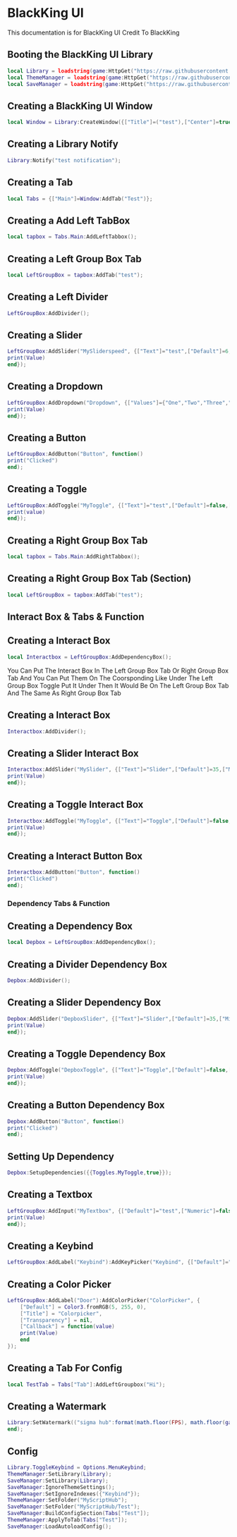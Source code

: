 # BlackKing UI
This documentation is for BlackKing UI Credit To BlackKing

## Booting the BlackKing UI Library
```lua
local Library = loadstring(game:HttpGet("https://raw.githubusercontent.com/KINGHUB01/Gui/main/Gui%20Lib%20%5BLibrary%5D"))();
local ThemeManager = loadstring(game:HttpGet("https://raw.githubusercontent.com/KINGHUB01/Gui/main/Gui%20Lib%20%5BThemeManager%5D"))();
local SaveManager = loadstring(game:HttpGet("https://raw.githubusercontent.com/KINGHUB01/Gui/main/Gui%20Lib%20%5BSaveManager%5D"))();
```




## Creating a BlackKing UI Window
```lua
local Window = Library:CreateWindow({["Title"]=("test"),["Center"]=true,["AutoShow"]=true,["TabPadding"]=0,["MenuFadeTime"]=0.2});
```

## Creating a Library Notify
```lua
Library:Notify("test notification");
```

## Creating a Tab
```lua
local Tabs = {["Main"]=Window:AddTab("Test")};
```

## Creating a Add Left TabBox
```lua
local tapbox = Tabs.Main:AddLeftTabbox();
```

## Creating a Left Group Box Tab
```lua
local LeftGroupBox = tapbox:AddTab("test");
```

## Creating a Left Divider
```lua
LeftGroupBox:AddDivider();
```

## Creating a Slider
```lua
LeftGroupBox:AddSlider("MySliderspeed", {["Text"]="test",["Default"]=6,["Min"]=1,["Max"]=6,["Rounding"]=0,["Compact"]=true,["Callback"]=function(value)
print(Value)
end});
```

## Creating a Dropdown
```lua
LeftGroupBox:AddDropdown("Dropdown", {["Values"]={"One","Two","Three","Four"},["Default"]=1,["Multi"]=false,["Text"]="Dropdown",["Tooltip"]="Dropdown Test",["Callback"]=function(Value)
print(Value)
end});
```

## Creating a Button
```lua
LeftGroupBox:AddButton("Button", function()
print("Clicked")
end);
```

## Creating a Toggle
```lua
LeftGroupBox:AddToggle("MyToggle", {["Text"]="test",["Default"]=false,["Tooltip"]="test",["Callback"]=function(value)
print(value)
end});
```

## Creating a Right Group Box Tab
```lua
local tapbox = Tabs.Main:AddRightTabbox();
```

## Creating a Right Group Box Tab (Section)
```lua
local LeftGroupBox = tapbox:AddTab("test");
```

## Interact Box & Tabs & Function
## Creating a Interact Box
```lua
local Interactbox = LeftGroupBox:AddDependencyBox();
```
You Can Put The Interact Box In The Left Group Box Tab Or Right Group Box Tab And You Can Put Them On The Coorsponding Like Under The Left Group Box Toggle Put It Under Then It Would Be On The Left Group Box Tab And The Same As Right Group Box Tab

## Creating a Interact Box
```lua
Interactbox:AddDivider();
```
## Creating a Slider Interact Box
```lua
Interactbox:AddSlider("MySlider", {["Text"]="Slider",["Default"]=35,["Min"]=16,["Max"]=50,["Rounding"]=0,["Compact"]=true,["Callback"]=function(Value)
print(Value)
end});
```

## Creating a Toggle Interact Box
```lua
Interactbox:AddToggle("MyToggle", {["Text"]="Toggle",["Default"]=false,["Tooltip"]="Toggle Test",["Callback"]=function(Value)
print(Value)
end});
```

## Creating a Interact Button Box
```lua
Interactbox:AddButton("Button", function()
print("Clicked")
end);
```

### Dependency Tabs & Function
## Creating a Dependency Box
```lua
local Depbox = LeftGroupBox:AddDependencyBox();
```

## Creating a Divider Dependency Box
```lua
Depbox:AddDivider();
```


## Creating a Slider Dependency Box
```lua
Depbox:AddSlider("DepboxSlider", {["Text"]="Slider",["Default"]=35,["Min"]=16,["Max"]=50,["Rounding"]=0,["Compact"]=true,["Callback"]=function(Value)
print(Value)
end});
```

## Creating a Toggle Dependency Box
```lua
Depbox:AddToggle("DepboxToggle", {["Text"]="Toggle",["Default"]=false,["Tooltip"]="Toggle Test",["Callback"]=function(Value)
print(Value)
end});
```

## Creating a Button Dependency Box
```lua
Depbox:AddButton("Button", function()
print("Clicked")
end);
```

## Setting Up Dependency
```lua
Depbox:SetupDependencies({{Toggles.MyToggle,true}});
```

## Creating a Textbox
```lua
LeftGroupBox:AddInput("MyTextbox", {["Default"]="test",["Numeric"]=false,["Finished"]=false,["Text"]="test",["Tooltip"]="test",["Placeholder"]="test",["Callback"]=function(value)
print(Value)
end});
```

## Creating a Keybind
```lua
LeftGroupBox:AddLabel("Keybind"):AddKeyPicker("Keybind", {["Default"]="RightControl",["NoUI"]=true,["Text"]="Keybind"});
```

## Creating a Color Picker
```lua
LeftGroupBox:AddLabel("Door"):AddColorPicker("ColorPicker", {
    ["Default"] = Color3.fromRGB(5, 255, 0),
    ["Title"] = "Colorpicker",
    ["Transparency"] = nil,
    ["Callback"] = function(value)
    print(Value)
    end
});
```

## Creating a Tab For Config
```lua
local TestTab = Tabs["Tab"]:AddLeftGroupbox("Hi");
```
 
## Creating a Watermark
```lua
Library:SetWatermark(("sigma hub":format(math.floor(FPS), math.floor(game:GetService("Stats").Network.ServerStatsItem["Data Ping"]:GetValue();
end);
```

## Config
```lua
Library.ToggleKeybind = Options.MenuKeybind;
ThemeManager:SetLibrary(Library);
SaveManager:SetLibrary(Library);
SaveManager:IgnoreThemeSettings();
SaveManager:SetIgnoreIndexes({"Keybind"});
ThemeManager:SetFolder("MyScriptHub");
SaveManager:SetFolder("MyScriptHub/Test");
SaveManager:BuildConfigSection(Tabs["Test"]);
ThemeManager:ApplyToTab(Tabs["Test"]);
SaveManager:LoadAutoloadConfig();
```
